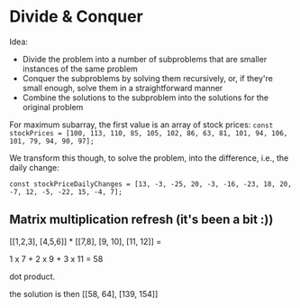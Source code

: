 # Divide & Conquer

Idea:

- Divide the problem into a number of subproblems that are smaller instances of the same problem
- Conquer the subproblems by solving them recursively, or, if they're small enough, solve them in a straightforward manner
- Combine the solutions to the subproblem into the solutions for the original problem

For maximum subarray, the first value is an array of stock prices:
`const stockPrices = [100, 113, 110, 85, 105, 102, 86, 63, 81, 101, 94, 106, 101, 79, 94, 90, 97];`

We transform this though, to solve the problem, into the difference, i.e., the daily change:

`const stockPriceDailyChanges = [13, -3, -25, 20, -3, -16, -23, 18, 20, -7, 12, -5, -22, 15, -4, 7];`

## Matrix multiplication refresh (it's been a bit :))

[[1,2,3], [4,5,6]] \* [[7,8], [9, 10], [11, 12]] =

1 x 7 + 2 x 9 + 3 x 11 = 58

dot product.

the solution is then
[[58, 64], [139, 154]]
